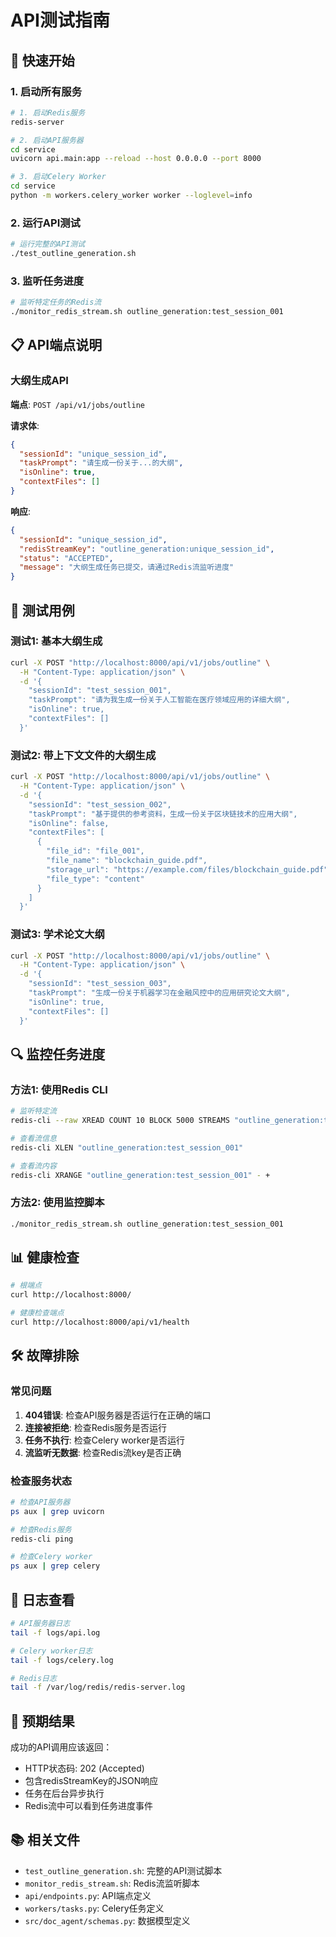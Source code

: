 # API测试指南

## 🚀 快速开始

### 1. 启动所有服务

```bash
# 1. 启动Redis服务
redis-server

# 2. 启动API服务器
cd service
uvicorn api.main:app --reload --host 0.0.0.0 --port 8000

# 3. 启动Celery Worker
cd service
python -m workers.celery_worker worker --loglevel=info
```

### 2. 运行API测试

```bash
# 运行完整的API测试
./test_outline_generation.sh
```

### 3. 监听任务进度

```bash
# 监听特定任务的Redis流
./monitor_redis_stream.sh outline_generation:test_session_001
```

## 📋 API端点说明

### 大纲生成API

**端点**: `POST /api/v1/jobs/outline`

**请求体**:
```json
{
  "sessionId": "unique_session_id",
  "taskPrompt": "请生成一份关于...的大纲",
  "isOnline": true,
  "contextFiles": []
}
```

**响应**:
```json
{
  "sessionId": "unique_session_id",
  "redisStreamKey": "outline_generation:unique_session_id",
  "status": "ACCEPTED",
  "message": "大纲生成任务已提交，请通过Redis流监听进度"
}
```

## 🧪 测试用例

### 测试1: 基本大纲生成
```bash
curl -X POST "http://localhost:8000/api/v1/jobs/outline" \
  -H "Content-Type: application/json" \
  -d '{
    "sessionId": "test_session_001",
    "taskPrompt": "请为我生成一份关于人工智能在医疗领域应用的详细大纲",
    "isOnline": true,
    "contextFiles": []
  }'
```

### 测试2: 带上下文文件的大纲生成
```bash
curl -X POST "http://localhost:8000/api/v1/jobs/outline" \
  -H "Content-Type: application/json" \
  -d '{
    "sessionId": "test_session_002",
    "taskPrompt": "基于提供的参考资料，生成一份关于区块链技术的应用大纲",
    "isOnline": false,
    "contextFiles": [
      {
        "file_id": "file_001",
        "file_name": "blockchain_guide.pdf",
        "storage_url": "https://example.com/files/blockchain_guide.pdf",
        "file_type": "content"
      }
    ]
  }'
```

### 测试3: 学术论文大纲
```bash
curl -X POST "http://localhost:8000/api/v1/jobs/outline" \
  -H "Content-Type: application/json" \
  -d '{
    "sessionId": "test_session_003",
    "taskPrompt": "生成一份关于机器学习在金融风控中的应用研究论文大纲",
    "isOnline": true,
    "contextFiles": []
  }'
```

## 🔍 监控任务进度

### 方法1: 使用Redis CLI
```bash
# 监听特定流
redis-cli --raw XREAD COUNT 10 BLOCK 5000 STREAMS "outline_generation:test_session_001" 0

# 查看流信息
redis-cli XLEN "outline_generation:test_session_001"

# 查看流内容
redis-cli XRANGE "outline_generation:test_session_001" - +
```

### 方法2: 使用监控脚本
```bash
./monitor_redis_stream.sh outline_generation:test_session_001
```

## 📊 健康检查

```bash
# 根端点
curl http://localhost:8000/

# 健康检查端点
curl http://localhost:8000/api/v1/health
```

## 🛠️ 故障排除

### 常见问题

1. **404错误**: 检查API服务器是否运行在正确的端口
2. **连接被拒绝**: 检查Redis服务是否运行
3. **任务不执行**: 检查Celery worker是否运行
4. **流监听无数据**: 检查Redis流key是否正确

### 检查服务状态

```bash
# 检查API服务器
ps aux | grep uvicorn

# 检查Redis服务
redis-cli ping

# 检查Celery worker
ps aux | grep celery
```

## 📝 日志查看

```bash
# API服务器日志
tail -f logs/api.log

# Celery worker日志
tail -f logs/celery.log

# Redis日志
tail -f /var/log/redis/redis-server.log
```

## 🎯 预期结果

成功的API调用应该返回：
- HTTP状态码: 202 (Accepted)
- 包含redisStreamKey的JSON响应
- 任务在后台异步执行
- Redis流中可以看到任务进度事件

## 📚 相关文件

- `test_outline_generation.sh`: 完整的API测试脚本
- `monitor_redis_stream.sh`: Redis流监听脚本
- `api/endpoints.py`: API端点定义
- `workers/tasks.py`: Celery任务定义
- `src/doc_agent/schemas.py`: 数据模型定义 